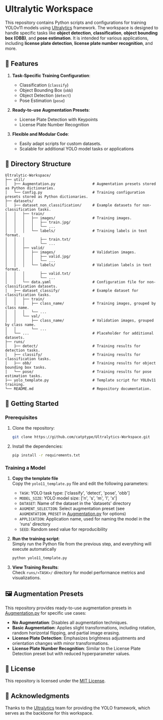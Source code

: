 # Ultralytic Workspace

This repository contains Python scripts and configurations for training YOLOv11 models using [Ultralytics](https://docs.ultralytics.com/) framework.
The workspace is designed to handle specific tasks like **object detection**, **classification**, **object bounding box (OBB)**, and **pose estimation**.
It is intended for various applications, including **license plate detection**, **license plate number recognition**, and more.

## 🔧 Features

1. **Task-Specific Training Configuration**:
    - Classification (`classify`)
    - Object Bounding Box (`obb`)
    - Object Detection (`detect`)
    - Pose Estimation (`pose`)

2. **Ready-to-use Augmentation Presets**:
    - License Plate Detection with Keypoints
    - License Plate Number Recognition

3. **Flexible and Modular Code**:
    - Easily adapt scripts for custom datasets.
    - Scalable for additional YOLO model tasks or applications

## 📂 Directory Structure

```plaintext
Ultralytic-Workspace/
├── util/
│   ├── Augmentation.py                 # Augmentation presets stored as Python dictionaries.
│   └── Config.py                       # Training configuration presets stored as Python dictionaries.
├── datasets/
│   ├── dataset_non_classification/     # Example datasets for non-classification tasks.
│   │   ├── train/
│   │   │   ├── images/                 # Training images.
│   │   │   │   ├── train.jpg/
│   │   │   │   └── ...
│   │   │   └── labels/                 # Training labels in text format.
│   │   │       ├── train.txt/
│   │   │       └── ...
│   │   ├── valid/
│   │   │   ├── images/                 # Validation images.
│   │   │   │   ├── valid.jpg/
│   │   │   │   └── ...
│   │   │   └── labels/                 # Validation labels in text format.
│   │   │       ├── valid.txt/
│   │   │       └── ...
│   │   └── data.yaml                   # Configuration file for non-classification datasets.
│   ├── dataset_classify/               # Example dataset for classification tasks.
│   │   ├── train/
│   │   │   ├── class_name/             # Training images, grouped by class name.
│   │   │   └── ...
│   │   └── val/
│   │       ├── class_name/             # Validation images, grouped by class name.
│   │       └── ...
│   └── ...                             # Placeholder for additional datasets.
├── runs/
│   ├── detect/                         # Training results for detection tasks.
│   ├── classify/                       # Training results for classification tasks.
│   ├── obb/                            # Training results for object bounding box tasks.
│   └── pose/                           # Training results for pose estimation tasks.
├── yolo_template.py                    # Template script for YOLOv11 training.
└── README.md                           # Repository documentation.
```

## 🚀 Getting Started

### Prerequisites

1. Clone the repository:
    ```bash
    git clone https://github.com/catptype/Ultralytics-Workspace.git
    ```

2. Install the dependencies:
    ```bash
    pip install -r requirements.txt
    ```

### Training a Model

1. **Copy the template file**   
    Copy the `yolo11_template.py` file and edit the following parameters:
    - `TASK`: YOLO task type: ['classify', 'detect', 'pose', 'obb']
    - `MODEL_SIZE`: YOLO model size: ['n', 's', 'm', 'l', 'x']
    - `DATASET`: Name of the dataset in the 'datasets' directory
    - `AUGMENT_SELECTION`: Select augmentation preset (see `AUGMENTATION_PRESET` in [Augmentation.py](util/Augmentation.py) for options)
    - `APPLICATION`: Application name, used for naming the model in the 'runs' directory
    - `SEED`: Random seed value for reproducibility

2. **Run the training script**:   
   Simply run the Python file from the previous step, and everything will execute automatically
   ```bash
   python yolo11_template.py
   ```

3. **View Training Results**:   
   Check `runs/<TASK>/` directory for model performance metrics and visualizations.


## 🖼️ Augmentation Presets

This repository provides ready-to-use augmentation presets in [Augmentation.py](util/Augmentation.py) for specific use cases:  
- **No Augmentation**: Disables all augmentation techniques.  
- **Basic Augmentation**: Applies slight transformations, including rotation, random horizontal flipping, and partial image erasing.  
- **License Plate Detection**: Emphasizes brightness adjustments and orientation changes with minor transformations.  
- **License Plate Number Recognition**: Similar to the License Plate Detection preset but with reduced hyperparameter values.


## 📄 License

This repository is licensed under the [MIT License](LICENSE).


## 🤝 Acknowledgments

Thanks to the [Ultralytics](https://ultralytics.com/) team for providing the YOLO framework, which serves as the backbone for this workspace.
